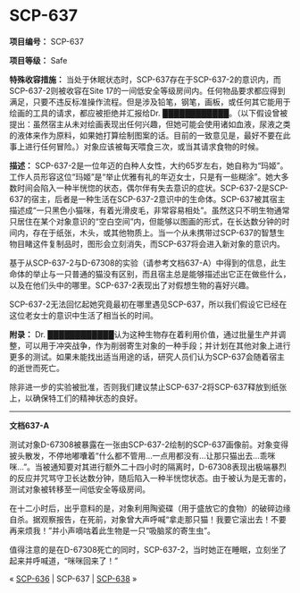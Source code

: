 # SCP-637
                        


**项目编号：** SCP-637

**项目等级：** Safe

**特殊收容措施：** 当处于休眠状态时，SCP-637存在于SCP-637-2的意识内，而SCP-637-2则被收容在Site 17的一间低安全等级房间内。任何物品要求都应得到满足，只要不违反标准操作流程。但是涉及铅笔，钢笔，画板，或任何其它能用于绘画的工具的请求，都应被拒绝并汇报给Dr. ████████████。（以下假设曾被提出：虽然宿主从未对绘画表现出任何兴趣，但她可能会使用诸如血液，尿液之类的液体来作为原料，如果她打算绘制图案的话。目前的一致意见是，最好不要在此事上进行任何冒险。）对象应该被每天喂食三次，或当其请求食物的时候。

**描述：** SCP-637-2是一位年迈的白种人女性，大约65岁左右，她自称为“玛姬”。工作人员形容这位“玛姬”是“举止优雅有礼的年迈女士，只是有一些糊涂”。她大多数时间会陷入一种半恍惚的状态，偶尔伴有失去意识的症状。SCP-637-2是SCP-637的宿主，后者是一种生活在SCP-637-2意识中的生命体。SCP-637被其宿主描述成“一只黑色小猫咪，有着光滑皮毛，非常容易相处”。虽然这只不明生物通常只居住在某个对象意识的“空白空间”内，但能够以图画的形式，在长达数分钟的时间内，存在于纸张，木头，或其他物质上。当一个从未携带过SCP-637的智慧生物目睹这件复制品时，图形会立刻消失，而SCP-637将会进入新对象的意识内。

基于从SCP-637-2与D-67308的实验（请参考文档637-A）中得到的信息，此生命体的举止与一只普通的猫没有区别，而且宿主总是能够描述出它正在做些什么，以及在他们头中的哪里。SCP-637-2表现出了对假想生物的喜好兴趣。

SCP-637-2无法回忆起她究竟最初在哪里遇见SCP-637，所以我们假设它已经在这位老女士的意识中生活了相当长的时间。

**附录：** Dr. ████████████认为这种生物存在着利用价值，通过批量生产并调整，可以用于冲突战争，作为削弱寄生对象的一种手段；并计划在其他对象上进行更多的测试。如果未能找出适当用途的话，研究人员们认为SCP-637会随着宿主的逝世而死亡。

除非进一步的实验被批准，否则我们建议禁止SCP-637-2将SCP-637释放到纸张上，以确保特工们的精神状态的良好。


---

**文档637-A** 

测试对象D-67308被暴露在一张由SCP-637-2绘制的SCP-637画像前。对象变得披头散发，不停地嘟囔着“什么都不管用…一点用都没有…让那只猫出去…乖咪咪…”。当被通知要对其进行额外二十四小时的隔离时，D-67308表现出极端暴烈的反应并咒骂守卫长达数分钟，随后陷入一种半恍惚状态。由于被认为是无害的，测试对象被转移至一间低安全等级房间。

在十二小时后，出乎意料的是，对象利用陶瓷碟（用于盛放它的食物）的破碎边缘自杀。据观察报告，在死前，对象曾大声呼喊“拿走那只猫！我要它滚出去！不要再来烦我！”并小声嘀咕着此生物是一只“吸脑浆的寄生虫”。

值得注意的是在D-67308死亡的同时，SCP-637-2，当时她正在睡眠，立刻坐了起来并呼喊道，“咪咪回来了！”



« [SCP-636](/scp-636) | SCP-637 | [SCP-638](/scp-638) »





                    